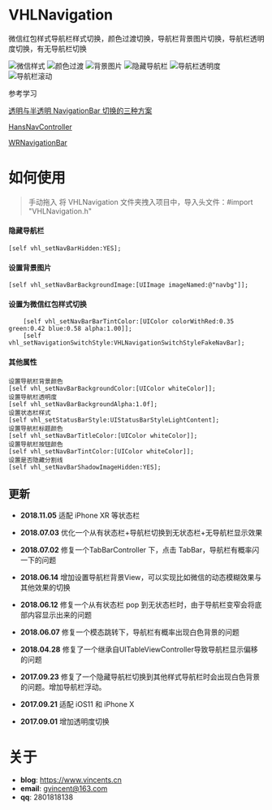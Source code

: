 # VHLNavigation


微信红包样式导航栏样式切换，颜色过渡切换，导航栏背景图片切换，导航栏透明度切换，有无导航栏切换

![微信样式](https://github.com/huanglins/VHLNavigation/raw/master/screenshots/微信样式.gif)
![颜色过渡](https://github.com/huanglins/VHLNavigation/raw/master/screenshots/颜色过渡.gif)
![背景图片](https://github.com/huanglins/VHLNavigation/raw/master/screenshots/背景图片.gif)
![隐藏导航栏](https://github.com/huanglins/VHLNavigation/raw/master/screenshots/隐藏导航栏.gif)
![导航栏透明度](https://github.com/huanglins/VHLNavigation/raw/master/screenshots/透明度.gif)
![导航栏滚动](https://github.com/huanglins/VHLNavigation/raw/master/screenshots/导航栏滚动.gif)

参考学习 

[透明与半透明 NavigationBar 切换的三种方案](http://www.jianshu.com/p/e3ca1b7b6cec)

[HansNavController](https://github.com/CrazyGitter/HansNavController)

[WRNavigationBar](https://github.com/wangrui460/WRNavigationBar)

# 如何使用

> 手动拖入 将 VHLNavigation 文件夹拽入项目中，导入头文件：#import "VHLNavigation.h"

#### 隐藏导航栏

```
[self vhl_setNavBarHidden:YES];
```

#### 设置背景图片

```
[self vhl_setNavBarBackgroundImage:[UIImage imageNamed:@"navbg"]];
```

#### 设置为微信红包样式切换

```
    [self vhl_setNavBarBarTintColor:[UIColor colorWithRed:0.35 green:0.42 blue:0.58 alpha:1.00]];
    [self vhl_setNavigationSwitchStyle:VHLNavigationSwitchStyleFakeNavBar];
```

#### 其他属性

```
设置导航栏背景颜色
[self vhl_setNavBarBackgroundColor:[UIColor whiteColor]];
设置导航栏透明度
[self vhl_setNavBarBackgroundAlpha:1.0f];
设置状态栏样式
[self vhl_setStatusBarStyle:UIStatusBarStyleLightContent];
设置导航栏标题颜色
[self vhl_setNavBarTitleColor:[UIColor whiteColor]];
设置导航栏按钮颜色
[self vhl_setNavBarTintColor:[UIColor whiteColor]];
设置是否隐藏分割线
[self vhl_setNavBarShadowImageHidden:YES];
```

## 更新

- **2018.11.05**
适配 iPhone XR 等状态栏
- **2018.07.03**
优化一个从有状态栏+导航栏切换到无状态栏+无导航栏显示效果

- **2018.07.02**
修复一个TabBarController 下，点击 TabBar，导航栏有概率闪一下的问题

- **2018.06.14**
增加设置导航栏背景View，可以实现比如微信的动态模糊效果与其他效果的切换

- **2018.06.12**
修复一个从有状态栏 pop 到无状态栏时，由于导航栏变窄会将底部内容显示出来的问题

- **2018.06.07**
修复一个模态跳转下，导航栏有概率出现白色背景的问题

- **2018.04.28**
修复了一个继承自UITableViewController导致导航栏显示偏移的问题

- **2017.09.23**
修复了一个隐藏导航栏切换到其他样式导航栏时会出现白色背景的问题。增加导航栏浮动。

- **2017.09.21**
适配 iOS11 和 iPhone X

- **2017.09.01**
增加透明度切换

# 关于
- **blog**: https://www.vincents.cn
- **email**: gvincent@163.com
- **qq**: 2801818138


